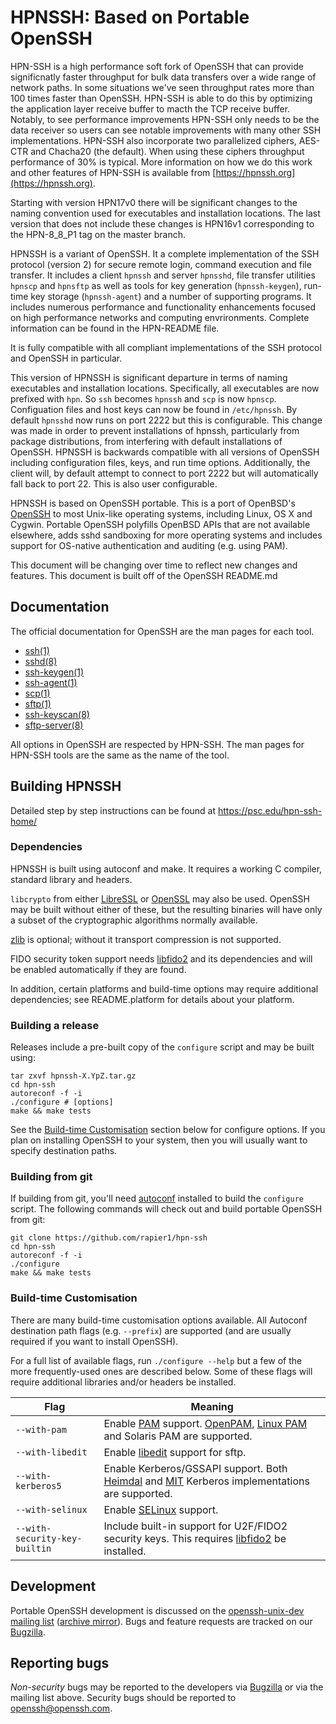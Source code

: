 # HPNSSH: Based on Portable OpenSSH

HPN-SSH is a high performance soft fork of OpenSSH that can provide significnatly faster throughput for bulk data transfers over a wide range of network paths. In some situations we've seen throughput rates more than 100 times faster than OpenSSH. HPN-SSH is able to do this by optimizing the application layer receive buffer to macth the TCP receive buffer. Notably, to see performance improvements HPN-SSH only needs to be the data receiver so users can see notable improvements with many other SSH implementations. HPN-SSH also incorporate two parallelized ciphers, AES-CTR and Chacha20 (the default). When using these ciphers throughput performance of 30% is typical. More information on how we do this work and other features of HPN-SSH is available from [https://hpnssh.org](https://hpnssh.org). 

Starting with version HPN17v0 there will be significant changes to the naming convention used for executables and installation locations. The last version that does not include these changes is HPN16v1 corresponding to the HPN-8_8_P1 tag on the master branch.

HPNSSH is a variant of OpenSSH. It a complete implementation of the SSH protocol (version 2) for secure remote login, command execution and file transfer. It includes a client ``hpnssh`` and server ``hpnsshd``, file transfer utilities ``hpnscp`` and ``hpnsftp`` as well as tools for key generation (``hpnssh-keygen``), run-time key storage (``hpnssh-agent``) and a number of supporting programs. It includes numerous performance and functionality enhancements focused on high performance networks and computing envrironments. Complete information can be found in the HPN-README file.

It is fully compatible with all compliant implementations of the SSH protocol and OpenSSH in particular.

This version of HPNSSH is significant departure in terms of naming executables and installation locations. Specifically, all executables are now prefixed with ``hpn``. So ``ssh`` becomes ``hpnssh`` and ``scp`` is now ``hpnscp``. Configuation files and host keys can now be found in ``/etc/hpnssh``. By default ``hpnsshd`` now runs on port 2222 but this is configurable. This change was made in order to prevent installations of hpnssh, particularly from package distributions, from interfering with default installations of OpenSSH. HPNSSH is backwards compatible with all versions of OpenSSH including configuration files, keys, and run time options. Additionally, the client will, by default attempt to connect to port 2222 but will automatically fall back to port 22. This is also user configurable.

HPNSSH is based on OpenSSH portable. This is a port of OpenBSD's [OpenSSH](https://openssh.com) to most Unix-like operating systems, including Linux, OS X and Cygwin. Portable OpenSSH polyfills OpenBSD APIs that are not available elsewhere, adds sshd sandboxing for more operating systems and includes support for OS-native authentication and auditing (e.g. using PAM).

This document will be changing over time to reflect new changes and features. This document is built off of the OpenSSH README.md

## Documentation

The official documentation for OpenSSH are the man pages for each tool. 

* [ssh(1)](https://man.openbsd.org/ssh.1)
* [sshd(8)](https://man.openbsd.org/sshd.8)
* [ssh-keygen(1)](https://man.openbsd.org/ssh-keygen.1)
* [ssh-agent(1)](https://man.openbsd.org/ssh-agent.1)
* [scp(1)](https://man.openbsd.org/scp.1)
* [sftp(1)](https://man.openbsd.org/sftp.1)
* [ssh-keyscan(8)](https://man.openbsd.org/ssh-keyscan.8)
* [sftp-server(8)](https://man.openbsd.org/sftp-server.8)

All options in OpenSSH are respected by HPN-SSH. The man pages for HPN-SSH tools are the same as the name of the tool.

## Building HPNSSH

Detailed step by step instructions can be found at https://psc.edu/hpn-ssh-home/

### Dependencies

HPNSSH is built using autoconf and make. It requires a working C compiler, standard library and headers.

``libcrypto`` from either [LibreSSL](https://www.libressl.org/) or [OpenSSL](https://www.openssl.org) may also be used.  OpenSSH may be built without either of these, but the resulting binaries will have only a subset of the cryptographic algorithms normally available.

[zlib](https://www.zlib.net/) is optional; without it transport compression is not supported.

FIDO security token support needs [libfido2](https://github.com/Yubico/libfido2) and its dependencies and will be enabled automatically if they are found.

In addition, certain platforms and build-time options may require additional dependencies; see README.platform for details about your platform.

### Building a release

Releases include a pre-built copy of the ``configure`` script and may be built using:

```
tar zxvf hpnssh-X.YpZ.tar.gz
cd hpn-ssh
autoreconf -f -i
./configure # [options]
make && make tests
```

See the [Build-time Customisation](#build-time-customisation) section below for configure options. If you plan on installing OpenSSH to your system, then you will usually want to specify destination paths.

### Building from git

If building from git, you'll need [autoconf](https://www.gnu.org/software/autoconf/) installed to build the ``configure`` script. The following commands will check out and build portable OpenSSH from git:

```
git clone https://github.com/rapier1/hpn-ssh
cd hpn-ssh
autoreconf -f -i
./configure
make && make tests
```

### Build-time Customisation

There are many build-time customisation options available. All Autoconf destination path flags (e.g. ``--prefix``) are supported (and are usually required if you want to install OpenSSH).

For a full list of available flags, run ``./configure --help`` but a few of the more frequently-used ones are described below. Some of these flags will require additional libraries and/or headers be installed.

Flag | Meaning
--- | ---
``--with-pam`` | Enable [PAM](https://en.wikipedia.org/wiki/Pluggable_authentication_module) support. [OpenPAM](https://www.openpam.org/), [Linux PAM](http://www.linux-pam.org/) and Solaris PAM are supported.
``--with-libedit`` | Enable [libedit](https://www.thrysoee.dk/editline/) support for sftp.
``--with-kerberos5`` | Enable Kerberos/GSSAPI support. Both [Heimdal](https://www.h5l.org/) and [MIT](https://web.mit.edu/kerberos/) Kerberos implementations are supported.
``--with-selinux`` | Enable [SELinux](https://en.wikipedia.org/wiki/Security-Enhanced_Linux) support.
``--with-security-key-builtin`` | Include built-in support for U2F/FIDO2 security keys. This requires [libfido2](https://github.com/Yubico/libfido2) be installed.

## Development

Portable OpenSSH development is discussed on the [openssh-unix-dev mailing list](https://lists.mindrot.org/mailman/listinfo/openssh-unix-dev) ([archive mirror](https://marc.info/?l=openssh-unix-dev)). Bugs and feature requests are tracked on our [Bugzilla](https://bugzilla.mindrot.org/).

## Reporting bugs

_Non-security_ bugs may be reported to the developers via [Bugzilla](https://bugzilla.mindrot.org/) or via the mailing list above. Security bugs should be reported to [openssh@openssh.com](mailto:openssh.openssh.com).

